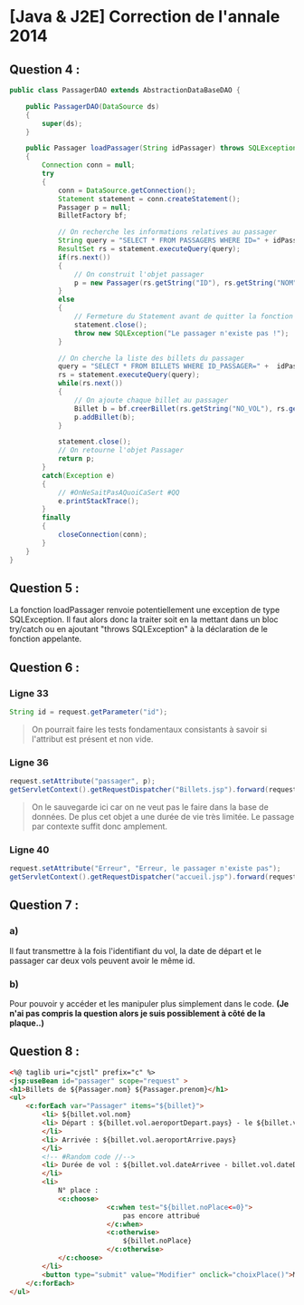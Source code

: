 # [Java & J2E] Correction de l'annale 2014

## Question 4 :

```java
public class PassagerDAO extends AbstractionDataBaseDAO {

    public PassagerDAO(DataSource ds)
    {
        super(ds);
    }

    public Passager loadPassager(String idPassager) throws SQLException
    {
        Connection conn = null;
        try
        {
            conn = DataSource.getConnection();
            Statement statement = conn.createStatement();
            Passager p = null;
            BilletFactory bf;

            // On recherche les informations relatives au passager
            String query = "SELECT * FROM PASSAGERS WHERE ID=" + idPassager;
            ResultSet rs = statement.executeQuery(query);
            if(rs.next())
            {
                // On construit l'objet passager
                p = new Passager(rs.getString("ID"), rs.getString("NOM"), rs.getString("PRENOM"));
            }
            else
            {
                // Fermeture du Statement avant de quitter la fonction
                statement.close();
                throw new SQLException("Le passager n'existe pas !");
            }

            // On cherche la liste des billets du passager
            query = "SELECT * FROM BILLETS WHERE ID_PASSAGER=" +  idPassager;
            rs = statement.executeQuery(query);
            while(rs.next())
            {
                // On ajoute chaque billet au passager
                Billet b = bf.creerBillet(rs.getString("NO_VOL"), rs.getInt("NO_PLACE"));
                p.addBillet(b);
            }

            statement.close();
            // On retourne l'objet Passager
            return p;
        }
        catch(Exception e)
        {
            // #OnNeSaitPasAQuoiCaSert #QQ
            e.printStackTrace();
        }
        finally
        {
            closeConnection(conn);
        }
    }
}
```

## Question 5 :
La fonction loadPassager renvoie potentiellement une exception de type SQLException.
Il faut alors donc la traiter soit en la mettant dans un bloc try/catch ou en ajoutant "throws SQLException" à la déclaration de le fonction appelante.

## Question 6 :
### Ligne 33
```java
String id = request.getParameter("id");
```
>On pourrait faire les tests fondamentaux consistants à savoir si l'attribut est présent et non vide.

### Ligne 36
```java
request.setAttribute("passager", p);
getServletContext().getRequestDispatcher("Billets.jsp").forward(request, response);
```
> On le sauvegarde ici car on ne veut pas le faire dans la base de données.
> De plus cet objet a une durée de vie très limitée. Le passage par contexte suffit donc amplement.

### Ligne 40
```java
request.setAttribute("Erreur", "Erreur, le passager n'existe pas");
getServletContext().getRequestDispatcher("accueil.jsp").forward(request, response);
```

## Question 7 :
### a)
Il faut transmettre à la fois l'identifiant du vol, la date de départ et le passager car deux vols peuvent avoir le même id.

### b)
Pour pouvoir y accéder et les manipuler plus simplement dans le code.
**(Je n'ai pas compris la question alors je suis possiblement à côté de la plaque..)**

## Question 8 :
```html
<%@ taglib uri="cjstl" prefix="c" %>
<jsp:useBean id="passager" scope="request" >
<h1>Billets de ${Passager.nom} ${Passager.prenom}</h1>
<ul>
    <c:forEach var="Passager" items="${billet}">
        <li> ${billet.vol.nom}
        <li> Départ : ${billet.vol.aeroportDepart.pays} - le ${billet.vol.dateDepart}
        </li>
        <li> Arrivée : ${billet.vol.aeroportArrive.pays}
        </li>
        <!-- #Random code //-->
        <li> Durée de vol : ${billet.vol.dateArrivee - billet.vol.dateDepart}
        </li>
        <li>
            N° place :
            <c:choose>
                        <c:when test="${billet.noPlace<=0}">
                            pas encore attribué
                        </c:when>
                        <c:otherwise>
                            ${billet.noPlace}
                        </c:otherwise>
            </c:choose>
        </li>
        <button type="submit" value="Modifier" onclick="choixPlace()">Modifier</button>
    </c:forEach>
</ul>
```
